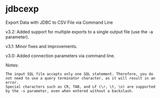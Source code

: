 # jdbcexp
Export Data with JDBC to CSV File via Command Line

v3.2: Added support for multiple exports to a single output file (use the -a parameter).

v3.1: Minor fixes and improvements.

v3.0: Added connection parameters via command line.

Notes:

    The input SQL file accepts only one SQL statement. Therefore, you do not need to use a query terminator character, as it will result in an error.
    Special characters such as CR, TAB, and LF (\r, \t, \n) are supported by the -s parameter, even when entered without a backslash.
